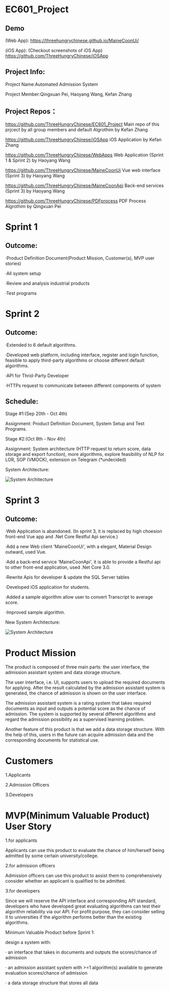 # EC601_Project

## Demo
 (Web App): https://threehungrychinese.github.io/MaineCoonUi/
 
 (iOS App): (Checkout screenshots of iOS App) https://github.com/ThreeHungryChinese/iOSApp
 
## Project Info:
Project Name:Automated Admission System

Project Member:Qingxuan Pei, Haoyang Wang, Kefan Zhang

## Project Repos：

https://github.com/ThreeHungryChinese/EC601_Project Main repo of this prjcect by all group members and default Algrothim by Kefan Zhang

https://github.com/ThreeHungryChinese/iOSApp iOS Application by Kefan Zhang

https://github.com/ThreeHungryChinese/WebApps Web Application (Sprint 1 & Sprint 2) by Haoyang Wang 

https://github.com/ThreeHungryChinese/MaineCoonUi Vue web interface (Sprint 3) by Haoyang Wang 

https://github.com/ThreeHungryChinese/MaineCoonApi Back-end services (Sprint 3) by Haoyang Wang

https://github.com/ThreeHungryChinese/PDFprocess PDF Process Algrothim by Qingxuan Pei

# Sprint 1


## Outcome:

·Product Definition Document(Product Mission, Customer(s), MVP user stories)

·All system setup

·Review and analysis industrial products

·Test programs

# Sprint 2

## Outcome:

·Extended to 6 default algorithms.

·Developed web platform, including interface, register and login function, feasible to apply third-party algorithms or choose different default algorithms.

·API for Thrid-Party Developer

·HTTPs request to communicate between different components of system

## Schedule:


Stage #1:(Sep 20th - Oct 4th)

Assignment: Product Definition Document, System Setup and Test Programs.


Stage #2:(Oct 8th - Nov 4th)

Assignment: System architecture (HTTP request to return score, data storage and export function), more algorithms,
            explore feasibility of NLP for LOR, SOP (VMOCK), extension on Telegram (*undecided)


System Architecture:

![System Architecture](/pictures/SystemArchitecture1.png)

# Sprint 3

## Outcome:

·Web Application is abandoned. (In sprint 3, it is replaced by high choesion front-end Vue app and .Net Core Restful Api service.)

·Add a new Web client 'MaineCoonUi', with a elegant, Material Design outward, used Vue.

·Add a back-end service 'MaineCoonApi', it is able to provide a Restful api to other front-end application, used .Net Core 3.0.

·Rewrite Apis for developer & update the SQL Server tables 

·Developed iOS application for students.

·Added a sample algorithm allow user to convert Transcript to average score.

·Improved sample algorithm.


New System Architecture:

![System Architecture](/pictures/picturesSystemArchitecture2.png)

# Product Mission

The product is composed of three main parts: the user interface, the admission assistant
system and data storage structure.

The user interface, i.e. UI, supports users to upload the required documents for applying.
After the result calculated by the admission assistant system is generated, the chance of 
admission is shown on the user interface.

The admission assistant system is a rating system that takes required documents as input
and outputs a potential score as the chance of admission. The system is supported by 
several different algorithms and regard the admission possibility as a supervised learning
problem.

Another feature of this product is that we add a data storage structure. With the help of
this, users in the future can acquire admission data and the corresponding documents for 
statistical use.

# Customers

1.Applicants

2.Admission Officers

3.Developers

# MVP(Minimum Valuable Product) User Story

1.for applicants

Applicants can use this product to evaluate the chance of him/herself being admitted
by some certain university/college.

2.for admission officers

Admission officers can use this product to assist them to comprehensively consider whether
an applicant is qualified to be admitted.

3.for developers

Since we will reserve the API interface and corresponding API standard, developers who 
have developed great evaluating algorithms can test their algorithm reliability via 
our API. For profit purpose, they can consider selling it to universities if the algorithm
performs better than the existing algorithms.

Minimum Valuable Product before Sprint 1:

design a system with:

· an interface that takes in documents and outputs the scores/chance of admission

· an admission assistant system with >=1 algorithm(s) available to generate evaluation scores/chance of admission

· a data storage structure that stores all data



            
